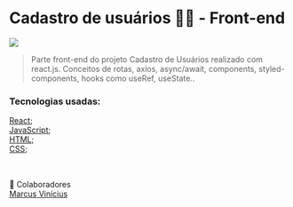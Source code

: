 # Cadastro de usuários 👨‍🦱 - Front-end 


<img src="./src/assets/cadastrofront.gif">


> Parte front-end do projeto Cadastro de Usuários realizado com react.js. Conceitos de rotas, axios, async/await, components, styled-components, hooks como useRef, useState..
### Tecnologias usadas:
<a href="https://pt-br.reactjs.org/docs/getting-started.html" target="blank">React</a>;
<br>
<a href="https://developer.mozilla.org/pt-BR/docs/Web/JavaScript" target="blank">JavaScript</a>;
<br>
<a href="https://developer.mozilla.org/pt-BR/docs/Web/HTML" target="blank">HTML</a>;
<br>
<a href="https://developer.mozilla.org/pt-BR/docs/Web/CSS" target="blank">CSS</a>;
<br>
<br>
##
🤝 Colaboradores
<br>
<a href="https://www.linkedin.com/in/marcusviniciusbeghelisantos/" target="_blank">Marcus Vinícius</a>





